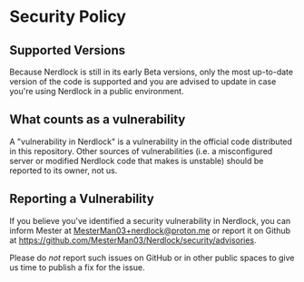 # Security Policy

## Supported Versions

Because Nerdlock is still in its early Beta versions, only the most up-to-date version of the code is supported and you are advised to update in case you're using Nerdlock in a public environment.

<!--Use this section to tell people about which versions of your project are
currently being supported with security updates.

| Version | Supported          |
| ------- | ------------------ |
| 5.1.x   | :white_check_mark: |
| 5.0.x   | :x:                |
| 4.0.x   | :white_check_mark: |
| < 4.0   | :x:                |-->

## What counts as a vulnerability

A "vulnerability in Nerdlock" is a vulnerability in the official code distributed in this repository. Other sources of vulnerabilities (i.e. a misconfigured server or modified Nerdlock code that makes is unstable) should be reported to its owner, not us.

## Reporting a Vulnerability

If you believe you've identified a security vulnerability in Nerdlock, you can inform Mester at <MesterMan03+nerdlock@proton.me> or report it on Github at https://github.com/MesterMan03/Nerdlock/security/advisories.

Please do *not* report such issues on GitHub or in other public spaces to give us time to publish a fix for the issue.
